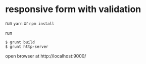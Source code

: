 # responsive form with validation

run ```yarn``` or ```npm install```

run 
```
$ grunt build
$ grunt http-server
``` 
open browser at http://localhost:9000/ 